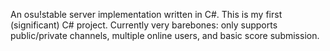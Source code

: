 An osu!stable server implementation written in C#. This is my first (significant) C# project. Currently very barebones: only supports public/private channels, multiple online users, and basic score submission.